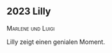 ## **2023** Lilly
<span style="font-variant:small-caps;">Marlene und Luigi</span> 

Lilly zeigt einen genialen Moment.
